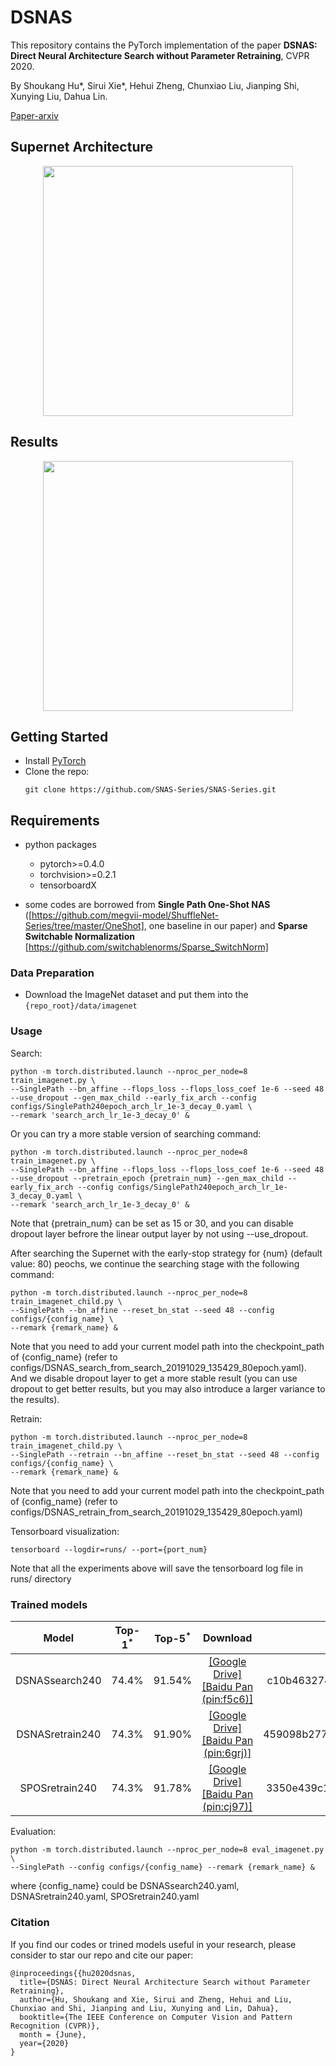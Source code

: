 # DSNAS

This repository contains the PyTorch implementation of the paper **DSNAS: 
Direct Neural Architecture Search without Parameter Retraining**, CVPR 2020.

By Shoukang Hu*, Sirui Xie*, Hehui Zheng, Chunxiao Liu, Jianping Shi, Xunying Liu, Dahua Lin.

[Paper-arxiv](https://arxiv.org/abs/2002.09128)

## Supernet Architecture
<p align="center">
    <img src="img/supernet_arch.png" height="400"/>
</p>

## Results
<p align="center">
    <img src="img/search_result.png" height="400"/>
</p>

## Getting Started
* Install [PyTorch](http://pytorch.org/)
* Clone the repo:
  ```
  git clone https://github.com/SNAS-Series/SNAS-Series.git
  ```

## Requirements
* python packages
  * pytorch>=0.4.0
  * torchvision>=0.2.1
  * tensorboardX
  
* some codes are borrowed from **Single Path One-Shot NAS** ([https://github.com/megvii-model/ShuffleNet-Series/tree/master/OneShot], one baseline in our paper) and **Sparse Switchable Normalization** [https://github.com/switchablenorms/Sparse_SwitchNorm]

### Data Preparation
- Download the ImageNet dataset and put them into the `{repo_root}/data/imagenet`

### Usage
Search:
```shell
python -m torch.distributed.launch --nproc_per_node=8 train_imagenet.py \
--SinglePath --bn_affine --flops_loss --flops_loss_coef 1e-6 --seed 48 --use_dropout --gen_max_child --early_fix_arch --config configs/SinglePath240epoch_arch_lr_1e-3_decay_0.yaml \
--remark 'search_arch_lr_1e-3_decay_0' &
```

Or you can try a more stable version of searching command:
```shell
python -m torch.distributed.launch --nproc_per_node=8 train_imagenet.py \
--SinglePath --bn_affine --flops_loss --flops_loss_coef 1e-6 --seed 48 --use_dropout --pretrain_epoch {pretrain_num} --gen_max_child --early_fix_arch --config configs/SinglePath240epoch_arch_lr_1e-3_decay_0.yaml \
--remark 'search_arch_lr_1e-3_decay_0' &
```
Note that {pretrain_num} can be set as 15 or 30, and you can disable dropout layer befrore the linear output layer by not using --use_dropout.

After searching the Supernet with the early-stop strategy for {num} (default value: 80) peochs, we continue the searching stage with the following command: 
```shell
python -m torch.distributed.launch --nproc_per_node=8 train_imagenet_child.py \
--SinglePath --bn_affine --reset_bn_stat --seed 48 --config configs/{config_name} \
--remark {remark_name} &
```
Note that you need to add your current model path into the checkpoint_path of {config_name} (refer to configs/DSNAS_search_from_search_20191029_135429_80epoch.yaml). And we disable dropout layer to get a more stable result (you can use dropout to get better results, but you may also introduce a larger variance to the results). 

Retrain:
```shell
python -m torch.distributed.launch --nproc_per_node=8 train_imagenet_child.py \
--SinglePath --retrain --bn_affine --reset_bn_stat --seed 48 --config configs/{config_name} \
--remark {remark_name} &
```
Note that you need to add your current model path into the checkpoint_path of {config_name} (refer to configs/DSNAS_retrain_from_search_20191029_135429_80epoch.yaml)

Tensorboard visualization: 
```shell
tensorboard --logdir=runs/ --port={port_num}
```
Note that all the experiments above will save the tensorboard log file in runs/ directory

### Trained models
| Model | Top-1<sup>*</sup> | Top-5<sup>*</sup> | Download | MD5 |  
| :----:  | :--: | :--:  | :--:  | :--:  |  
|DSNASsearch240 | 74.4% | 91.54% |[[Google Drive]](https://drive.google.com/open?id=1gfTgqgmHjpsJmB3Nq248FCuXXhIFaUou)  [[Baidu Pan (pin:f5c6)]](https://pan.baidu.com/s/1RIYQ1GTbs9KmvDwgL__mcQ)|c10b463274a0eac5a5ee47418ff15d34|  
|DSNASretrain240 | 74.3% | 91.90% |[[Google Drive]](https://drive.google.com/open?id=1DlByBmUhaqzyKC_10MFxfTKbyFnYr6rX)  [[Baidu Pan (pin:6grj)]](https://pan.baidu.com/s/1NOK4jQNjJxUXSlmv4w4MzA)|459098b27704524927fbd8ed34570103|  
|SPOSretrain240  | 74.3% | 91.78% |[[Google Drive]](https://drive.google.com/open?id=1nBdQf6G0l-NXTKWa0jjezY1hlsSA61lR)  [[Baidu Pan (pin:cj97)]](https://pan.baidu.com/s/1hemPkcvFwRtQCO5oM0m-YQ)|3350e439c1f75cbf61c4664c21d821c4|  

Evaluation:
```shell
python -m torch.distributed.launch --nproc_per_node=8 eval_imagenet.py \
--SinglePath --config configs/{config_name} --remark {remark_name} &
```
where {config_name} could be DSNASsearch240.yaml, DSNASretrain240.yaml, SPOSretrain240.yaml

### Citation
If you find our codes or trined models useful in your research, please consider to star our repo and cite our paper:

    @inproceedings{{hu2020dsnas,
      title={DSNAS: Direct Neural Architecture Search without Parameter Retraining},
      author={Hu, Shoukang and Xie, Sirui and Zheng, Hehui and Liu, Chunxiao and Shi, Jianping and Liu, Xunying and Lin, Dahua},
      booktitle={The IEEE Conference on Computer Vision and Pattern Recognition (CVPR)},
      month = {June},
      year={2020}
    }
